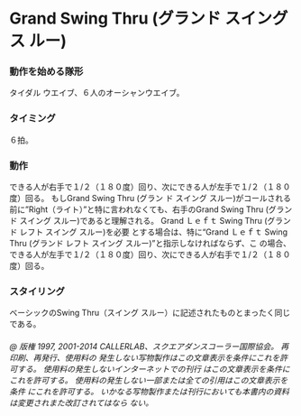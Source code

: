 

# Grand Swing Thru (グランド スイング ス ルー)
### 動作を始める隊形
 タイダル ウエイブ、６人のオーシャンウエイブ。
### タイミング
 ６拍。
### 動作

できる人が右手で１/２（１８０度）回り、次にできる人が左手で１/２（１８０度）回る。 もしGrand Swing Thru (グラン ド スイング スルー)がコールされる前に”Right（ライト）”と特に言われなくても、右手のGrand Swing Thru (グラン ド スイング スルー)であると理解される。 Grand Ｌｅｆｔ Swing Thru (グランド レフト スイング スルー)を必要 とする場合は、特に“Grand Ｌｅｆｔ Swing Thru (グランド レフト スイング スルー)”と指示しなければならず、こ の場合、できる人が左手で１/２（１８０度）回り、次にできる人が右手で１/２（１８０度）回る。

### スタイリング

ベーシックのSwing Thru（スイング スルー）に記述されたものとまったく同じである。

###### @ 版権 1997, 2001-2014 CALLERLAB、スクエアダンスコーラー国際協会。 再印刷、再発行、使用料の 発生しない写物製作はこの文章表示を条件にこれを許可する。 使用料の発生しないインターネットでの刊行 はこの文章表示を条件にこれを許可する。 使用料の発生しない一部または全ての引用はこの文章表示を条件 にこれを許可する。 いかなる写物製作または刊行においても本書内の資料は変更されまた改訂されてはなら ない。


